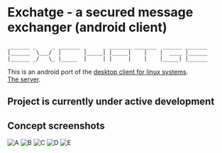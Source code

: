 
# Exchatge - a secured message exchanger (android client)

```
_______ _     _ _______ _     _ _______ _______  ______ _______
|______  \___/  |       |_____| |_____|    |    |  ____ |______
|______ _/   \_ |_____  |     | |     |    |    |_____| |______
```

This is an android port of the [desktop client for linux systems](https://github.com/vadniks/ExchatgeDesktopClient). \
[The server](https://github.com/vadniks/ExchatgeServer).

## Project is currently under active development

## Concept screenshots

![A](screenshots/a.png "A")
![B](screenshots/b.png "B")
![C](screenshots/c.png "C")
![D](screenshots/d.png "D")
![E](screenshots/e.png "E")
